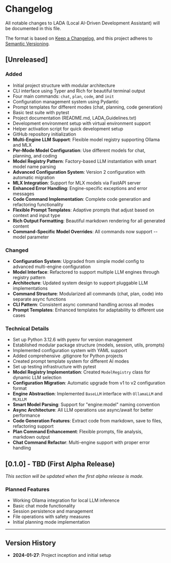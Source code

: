 # Changelog

All notable changes to LADA (Local AI-Driven Development Assistant) will be documented in this file.

The format is based on [Keep a Changelog](https://keepachangelog.com/en/1.0.0/),
and this project adheres to [Semantic Versioning](https://semver.org/spec/v2.0.0.html).

## [Unreleased]

### Added
- Initial project structure with modular architecture
- CLI interface using Typer and Rich for beautiful terminal output
- Four main commands: `chat`, `plan`, `code`, and `init`
- Configuration management system using Pydantic
- Prompt templates for different modes (chat, planning, code generation)
- Basic test suite with pytest
- Project documentation (README.md, LADA_Guidelines.txt)
- Development environment setup with virtual environment support
- Helper activation script for quick development setup
- GitHub repository initialization
- **Multi-Engine LLM Support**: Flexible model registry supporting Ollama and MLX
- **Per-Mode Model Configuration**: Use different models for chat, planning, and coding
- **Model Registry Pattern**: Factory-based LLM instantiation with smart model name parsing
- **Advanced Configuration System**: Version 2 configuration with automatic migration
- **MLX Integration**: Support for MLX models via FastAPI server
- **Enhanced Error Handling**: Engine-specific exceptions and error messages
- **Code Command Implementation**: Complete code generation and refactoring functionality
- **Flexible Prompt Templates**: Adaptive prompts that adjust based on context and input type
- **Rich Output Formatting**: Beautiful markdown rendering for all generated content
- **Command-Specific Model Overrides**: All commands now support --model parameter

### Changed
- **Configuration System**: Upgraded from simple model config to advanced multi-engine configuration
- **Model Interface**: Refactored to support multiple LLM engines through registry pattern
- **Architecture**: Updated system design to support pluggable LLM implementations
- **Command Structure**: Modularized all commands (chat, plan, code) into separate async functions
- **CLI Pattern**: Consistent async command handling across all modes
- **Prompt Templates**: Enhanced templates for adaptability to different use cases

### Technical Details
- Set up Python 3.12.6 with pyenv for version management
- Established modular package structure (models, session, utils, prompts)
- Implemented configuration system with YAML support
- Added comprehensive .gitignore for Python projects
- Created prompt template system for different AI modes
- Set up testing infrastructure with pytest
- **Model Registry Implementation**: Created `ModelRegistry` class for dynamic LLM selection
- **Configuration Migration**: Automatic upgrade from v1 to v2 configuration format
- **Engine Abstraction**: Implemented `BaseLLM` interface with `OllamaLLM` and `MLXLLM`
- **Smart Model Parsing**: Support for "engine:model" naming convention
- **Async Architecture**: All LLM operations use async/await for better performance
- **Code Generation Features**: Extract code from markdown, save to files, refactoring support
- **Plan Command Enhancement**: Flexible prompts, file analysis, markdown output
- **Chat Command Refactor**: Multi-engine support with proper error handling

## [0.1.0] - TBD (First Alpha Release)

_This section will be updated when the first alpha release is made._

### Planned Features
- Working Ollama integration for local LLM inference
- Basic chat mode functionality
- Session persistence and management
- File operations with safety measures
- Initial planning mode implementation

---

## Version History

- **2024-01-27**: Project inception and initial setup
